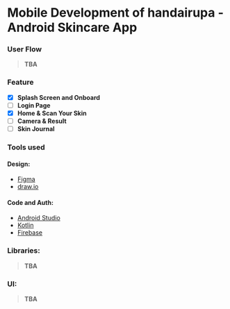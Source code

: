 # Mobile Development of handairupa - Android Skincare App

### User Flow
> **TBA**

### Feature
- [x] <b>Splash Screen and Onboard</b>
- [ ] <b>Login Page</b>
- [x] <b>Home & Scan Your Skin</b>
- [ ] <b>Camera & Result</b>
- [ ] <b>Skin Journal</b>

### Tools used
#### Design: 
- [Figma]("https://www.figma.com/proto/2tpDNyCJ6sj59apdSkrjAN/handairupa-prototype?node-id=11%3A122&scaling=scale-down&page-id=1%3A2&starting-point-node-id=11%3A122")
- [draw.io]("")

#### Code and Auth: 
- [Android Studio]("https://developer.android.com/?hl=id")
- [Kotlin]("https://kotlinlang.org")
- [Firebase]("https://firebase.google.com")

### Libraries: 
> **TBA**

### UI: 
> **TBA**
